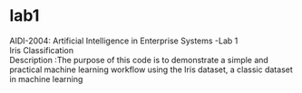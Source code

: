 # lab1
AIDI-2004: Artificial Intelligence in Enterprise Systems -Lab 1 
<br>
Iris Classification 
<br>
Description :The purpose of this code is to demonstrate a simple and practical machine learning workflow using the Iris dataset, a classic dataset in machine learning

